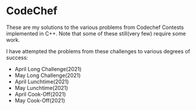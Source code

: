 # CodeChef

These are my solutions to the various problems from Codechef Contests implemented in C++.
Note that some of these still(very few) require some work.

I have attempted the problems from these challenges to various degrees of success:  
* April Long Challenge(2021)
* May Long Challenge(2021)
* April Lunchtime(2021)
* May Lunchtime(2021)
* April Cook-Off(2021)
* May Cook-Off(2021)


